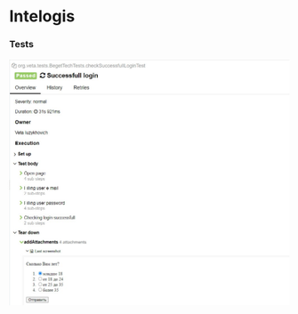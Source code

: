 # Intelogis
### Tests

<p align="center">
<img title="Allure Tests" src="media/intelogis.jpg">
</p>

